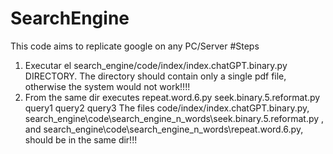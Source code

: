 # SearchEngine
This code aims to replicate google on any PC/Server
#Steps
1) Executar el search_engine/code/index/index.chatGPT.binary.py DIRECTORY. The directory should contain only a single pdf file, otherwise the system would not
work!!!!
3) From the same dir executes repeat.word.6.py   seek.binary.5.reformat.py query1 query2 query3
The files  code/index/index.chatGPT.binary.py,  search_engine\code\search_engine_n_words\seek.binary.5.reformat.py , and search_engine\code\search_engine_n_words\repeat.word.6.py,
should be in the same dir!!!
